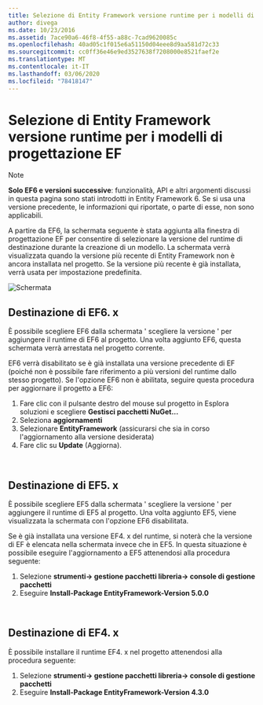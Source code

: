 ```yaml
---
title: Selezione di Entity Framework versione runtime per i modelli di progettazione EF-EF6
author: divega
ms.date: 10/23/2016
ms.assetid: 7ace90a6-46f8-4f55-a88c-7cad9620085c
ms.openlocfilehash: 40ad05c1f015e6a51150d04eee8d9aa581d72c33
ms.sourcegitcommit: cc0ff36e46e9ed3527638f7208000e8521faef2e
ms.translationtype: MT
ms.contentlocale: it-IT
ms.lasthandoff: 03/06/2020
ms.locfileid: "78418147"
---
```

# <a name="selecting-entity-framework-runtime-version-for-ef-designer-models"></a>Selezione di Entity Framework versione runtime per i modelli di progettazione EF
> [!NOTE]
> **Solo EF6 e versioni successive**: funzionalità, API e altri argomenti discussi in questa pagina sono stati introdotti in Entity Framework 6. Se si usa una versione precedente, le informazioni qui riportate, o parte di esse, non sono applicabili.

A partire da EF6, la schermata seguente è stata aggiunta alla finestra di progettazione EF per consentire di selezionare la versione del runtime di destinazione durante la creazione di un modello. La schermata verrà visualizzata quando la versione più recente di Entity Framework non è ancora installata nel progetto. Se la versione più recente è già installata, verrà usata per impostazione predefinita.

![Schermata](~/ef6/media/screen.png)


## <a name="targeting-ef6x"></a>Destinazione di EF6. x

È possibile scegliere EF6 dalla schermata ' scegliere la versione ' per aggiungere il runtime di EF6 al progetto. Una volta aggiunto EF6, questa schermata verrà arrestata nel progetto corrente.

EF6 verrà disabilitato se è già installata una versione precedente di EF (poiché non è possibile fare riferimento a più versioni del runtime dallo stesso progetto). Se l'opzione EF6 non è abilitata, seguire questa procedura per aggiornare il progetto a EF6:

1.  Fare clic con il pulsante destro del mouse sul progetto in Esplora soluzioni e scegliere **Gestisci pacchetti NuGet...**
2.  Seleziona **aggiornamenti**
3.  Selezionare **EntityFramework** (assicurarsi che sia in corso l'aggiornamento alla versione desiderata)
4.  Fare clic su **Update** (Aggiorna).

 

## <a name="targeting-ef5x"></a>Destinazione di EF5. x

È possibile scegliere EF5 dalla schermata ' scegliere la versione ' per aggiungere il runtime di EF5 al progetto. Una volta aggiunto EF5, viene visualizzata la schermata con l'opzione EF6 disabilitata.

Se è già installata una versione EF4. x del runtime, si noterà che la versione di EF è elencata nella schermata invece che in EF5. In questa situazione è possibile eseguire l'aggiornamento a EF5 attenendosi alla procedura seguente:

1.  Selezione **strumenti-&gt; gestione pacchetti libreria-&gt; console di gestione pacchetti**
2.  Eseguire **Install-Package EntityFramework-Version 5.0.0**

 

## <a name="targeting-ef4x"></a>Destinazione di EF4. x

È possibile installare il runtime EF4. x nel progetto attenendosi alla procedura seguente:

1.  Selezione **strumenti-&gt; gestione pacchetti libreria-&gt; console di gestione pacchetti**
2.  Eseguire **Install-Package EntityFramework-Version 4.3.0**
